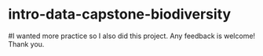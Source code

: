 # intro-data-capstone-biodiversity
#I wanted more practice so I also did this project. Any feedback is welcome! Thank you.
